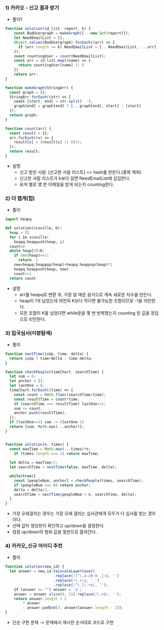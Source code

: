 ### 1) 카카오 - 신고 결과 받기
- 풀이1
```javascript
function solution(id_list, report, k) {
    const BadUsergraph = makeGraph([...new Set(report)]);
    let NeedEmailList = [];
    Object.values(BadUsergraph).forEach((arr) => {
      if (arr.length >= k) NeedEmailList = [...NeedEmailList, ...arr]
    });
    const countingUser = count(NeedEmailList);
    const arr = id_list.map((name) => {
      return countingUser[name] || 0
    })
    return arr;
}

function makeGraph(StringArr) {
  const graph = {};
  StringArr.forEach((str) => {
    const [start, end] = str.split(' ');
    graph[end] = graph[end] ? [...graph[end], start] : [start]
  });
  return graph;
}

function count(arr) {
  const result = {};
  arr.forEach((x) => { 
    result[x] = (result[x] || 0)+1; 
  });
  return result;
}
  ```

- 설명
  * 신고 받은 사람: [신고한 사람 리스트]  => hash를 만든다.(중복 제외)
  * 신고한 사람 리스트가 k보다 길면 NeedEmailList에 삽입한다.
  * 유저 별로 몇 번 이메일을 받게 되는지 counting한다.

### 2)  더 맵게(힙)
- 풀이
```python
import heapq

def solution(scoville, K):
  heap = [] 
  for i in scoville:
    heapq.heappush(heap, i)
  count=0
  while heap[0]<K:
    if len(heap)==1:
      return -1
    new=heapq.heappop(heap)+heapq.heappop(heap)*2
    heapq.heappush(heap, new)
    count+=1
  return count
```
- 설명
  * arr를 heapq로 변환 후, 가장 덜 매운 음식으로 계속 새로운 지수를 만든다.
  * heap이 1개 남았는데 여전히 K보다 작다면 불가능한 조합이므로 -1을 리턴한다.
  * 모든 조합이 K를 넘었다면 while문을 몇 번 반복했는지 counting 된 값을 정답으로 리턴한다.
 
  
### 3) 입국심사(이분탐색)
- 풀이
```javascript
function nextTime(isUp, time, delta) {
  return isUp ? time+delta : time-delta;
}

function checkPeople(timeChart, searchTime) {
  let sum = 0;
  let anchor = [];
  let lastOne = 0;
  timeChart.forEach((time) => {
    const count = Math.floor(searchTime/time);
    const resultTime = count*time;
    if (searchTime === resultTime) lastOne+=1;
    sum += count;
    anchor.push(resultTime);
  });
  if (lastOne>=2) sum -= (lastOne-1)
  return [sum, Math.max(...anchor)];
}


function solution(n, times) {
  const maxTime = Math.max(...times)*n;
    if (times.length === 1) return maxTime;
  
  let delta = maxTime/2;
  let searchTime = nextTime(false, maxTime, delta);

  while(true){
    const [peopleNum, anchor] = checkPeople(times, searchTime);
    if (peopleNum === n) return anchor;
    delta = delta/2;
    searchTime = nextTime(peopleNum < n, searchTime, delta);
  }
}
```
* 가장 오래걸리는 경우는 가장 오래 걸리는 심사관에게 모두가 다 심사를 받는 경우이다.
* 선택 값이 정당한지 확인하고 up/down을 결정한다. 
* 점점 up/down의 범위 값을 절반으로 좁혀간다.


### 4) 카카오_신규 아이디 추천
- 풀이
```javascript
function solution(new_id) {
  let answer = new_id.toLocaleLowerCase()
                      .replace(/[^\.a-z0-9-_]/g, '')
                      .replace(/\.+/g, '.')
                      .replace(/^\.|\.+$/, '');
    if (answer == "") answer = 'a';
    answer = answer.slice(0, 15).replace(/\.+$/, '');
    return answer.length > 2
        ? answer
        : answer.padEnd(3, answer[answer.length - 1]);
}
```
- 단순 구현 문제 -> 문제에서 제시한 순서대로 코드로 구현
